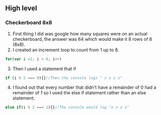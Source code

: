 ## High level

### Checkerboard 8x8

1. First thing I did was google how many squares were on an actual checkerboard, the answer was 64 which would make it 8 rows of 8 (8x8).
2. I created an increment loop to count from 1 up to 8.
```javascript
for(var i =1; i < 8; i++)
```
3. Then I used a statement that if
```javascript
if (i % 2 === 0){}//Then the console logs " x x x x"
```
4. I found out that every number that didn't have a remainder of 0 had a remainder of 1 so I used the else if statement rather than an else statement.
```javascript
else if(i % 2 === 1){}//The console would log "x x x x"
```
